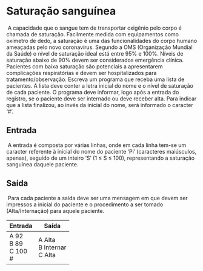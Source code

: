# Saturação sanguínea 

​	A capacidade que o sangue tem de transportar oxigênio pelo corpo é chamada de saturação. Facilmente medida com equipamentos como oxímetro de dedo, a saturação é uma das funcionalidades do corpo humano ameaçadas pelo novo coronavírus. Segundo a OMS (Organização Mundial da Saúde) o nível de saturação ideal está entre 95% e 100%. Níveis de saturação abaixo de 90% devem ser considerados emergência clínica. Pacientes com baixa saturação são potenciais a apresentarem complicações respiratórias e devem ser hospitalizados para tratamento/observação. Escreva um programa que receba uma lista de pacientes. A lista deve conter a letra inicial do nome e o nível de saturação de cada paciente. O programa deve informar, logo após a entrada do registro, se o paciente deve ser internado ou deve receber alta. Para indicar que a lista finalizou, ao invés da inicial do nome, será informado o caracter ‘#’. 

## Entrada 

​	A entrada é composta por várias linhas, onde em cada linha tem-se um caracter referente à inicial do nome do paciente ‘Pi’ (caracteres maiúsculos, apenas), seguido de um inteiro ‘S’ (1 ≤ S ≤ 100), representando a saturação sanguínea daquele paciente. 

## Saída 

​	Para cada paciente a saída deve ser uma mensagem em que devem ser impressos a inicial do paciente e o procedimento a ser tomado (Alta/Internação) para aquele paciente.

| Entrada                             | Saída                                  |
| ----------------------------------- | -------------------------------------- |
| A 92 <br />B 89 <br />C 100 <br /># | A Alta <br />B Internar <br />C Alta |

 